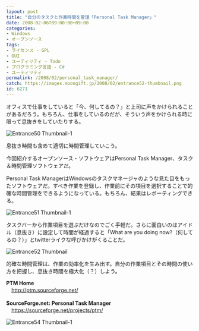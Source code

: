 ```yaml
---
layout: post
title: "自分のタスクと作業時間を管理「Personal Task Manager」"
date: 2008-02-06T09:00:00+09:00
categories:
- Windows
- オープンソース
tags: 
- ライセンス - GPL
- GUI
- ユーティリティ - Todo
- プログラミング言語 - C#
- ユーティリティ
permalink: /2008/02/personal_task_manager/
catch: https://images.moongift.jp/2008/02/entrance52-thumbnail.png
id: 6271
---
```

オフィスで仕事をしていると「今、何してるの？」と上司に声をかけられることがあるだろう。もちろん、仕事をしているのだが、そういう声をかけられる時に限って息抜きをしていたりする。   
  
 ![Entrance50 Thumbnail-1](https://images.moongift.jp/2008/02/entrance50-thumbnail-1.png)  
  
息抜き時間も含めて適切に時間管理していこう。   
  
今回紹介するオープンソース・ソフトウェアはPersonal Task Manager、タスク＆時間管理ソフトウェアだ。   
<!--more-->  
Personal Task ManagerはWindowsのタスクマネージャのような見た目をもったソフトウェアだ。すべき作業を登録し、作業前にその項目を選択することで的確な時間管理をできるようになっている。もちろん、結果はレポーティングできる。   
  
 ![Entrance51 Thumbnail-1](https://images.moongift.jp/2008/02/entrance51-thumbnail-1.png)  
  
タスクバーから作業項目を選ぶだけなのでごく手軽だ。さらに面白いのはアイドル（息抜き）に設定して時間が経過すると「What are you doing now?（何してるの？）」とtwitterライクな呼びかけがくることだ。   
  
 ![Entrance52 Thumbnail](https://images.moongift.jp/2008/02/entrance52-thumbnail.png)  
  
的確な時間管理は、作業の効率化を生み出す。自分の作業項目とその時間の使い方を把握し、息抜き時間を極大化（？）しよう。   
  
**PTM Home**   
　[http://ptm.sourceforge.net/   
](http://ptm.sourceforge.net/)  
**SourceForge.net: Personal Task Manager**   
　[https://sourceforge.net/projects/ptm/   
](https://sourceforge.net/projects/ptm/)  
  
 ![Entrance54 Thumbnail-1](https://images.moongift.jp/2008/02/entrance54-thumbnail-1.png)

